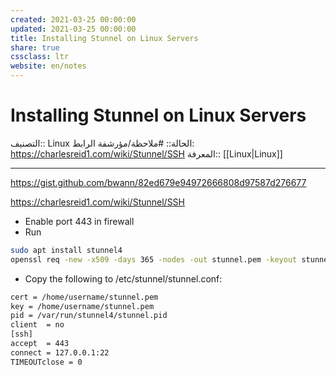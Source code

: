 ```yaml
---
created: 2021-03-25 00:00:00
updated: 2021-03-25 00:00:00
title: Installing Stunnel on Linux Servers
share: true
cssclass: ltr
website: en/notes
---
```


# Installing Stunnel on Linux Servers

التصنيف:: Linux
الحالة:: #ملاحظة/مؤرشفة
الرابط: <https://charlesreid1.com/wiki/Stunnel/SSH>
المعرفة:: [[Linux|Linux]]

---

<https://gist.github.com/bwann/82ed679e94972666808d97587d276677>

<https://charlesreid1.com/wiki/Stunnel/SSH>

- Enable port 443 in firewall
- Run

```bash
sudo apt install stunnel4
openssl req -new -x509 -days 365 -nodes -out stunnel.pem -keyout stunnel.pem
```

- Copy the following to /etc/stunnel/stunnel.conf:

```bash
cert = /home/username/stunnel.pem
key = /home/username/stunnel.pem
pid = /var/run/stunnel4/stunnel.pid
client  = no
[ssh]
accept  = 443
connect = 127.0.0.1:22
TIMEOUTclose = 0
```
